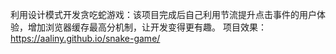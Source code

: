 利用设计模式开发贪吃蛇游戏：该项目完成后自己利用节流提升点击事件的用户体验，增加浏览器缓存最高分机制，让开发变得更有趣。
项目效果：https://aaliny.github.io/snake-game/ 
